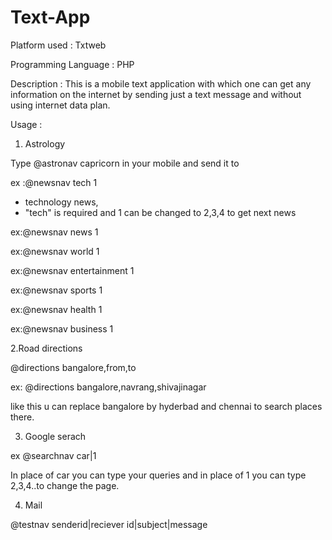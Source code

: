 Text-App
========

Platform used : Txtweb

Programming Language : PHP

Description : This is a mobile text application with which one can get any information on the internet by sending just a text message and without using internet data plan.

Usage :

1. Astrology

Type @astronav capricorn in your mobile and send it to 

ex :@newsnav tech 1
  
  * technology news,
  * "tech" is required and 1 can be changed to 2,3,4 to get next news

ex:@newsnav news 1

ex:@newsnav world 1

ex:@newsnav entertainment 1

ex:@newsnav sports 1

ex:@newsnav health 1

ex:@newsnav business 1

2.Road directions

@directions bangalore,from,to

ex: @directions bangalore,navrang,shivajinagar

like this u can replace bangalore by hyderbad and chennai to search places there.

3. Google serach

ex @searchnav car|1

In place of car you can type your queries and in place of 1 you can type 2,3,4..to change the page.

4. Mail

@testnav senderid|reciever id|subject|message
